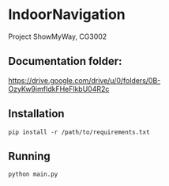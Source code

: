 # IndoorNavigation

Project ShowMyWay, CG3002

Documentation folder:
---------------------
https://drive.google.com/drive/u/0/folders/0B-OzyKw9imfIdkFHeFlkbU04R2c

Installation
-------------

`pip install -r /path/to/requirements.txt`

Running
-------
`python main.py`
